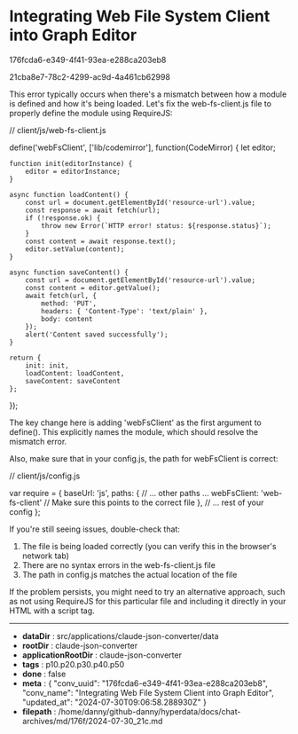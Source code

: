 # Integrating Web File System Client into Graph Editor

176fcda6-e349-4f41-93ea-e288ca203eb8

21cba8e7-78c2-4299-ac9d-4a461cb62998

 This error typically occurs when there's a mismatch between how a module is defined and how it's being loaded. Let's fix the web-fs-client.js file to properly define the module using RequireJS:

// client/js/web-fs-client.js

define('webFsClient', ['lib/codemirror'], function(CodeMirror) {
    let editor;

    function init(editorInstance) {
        editor = editorInstance;
    }

    async function loadContent() {
        const url = document.getElementById('resource-url').value;
        const response = await fetch(url);
        if (!response.ok) {
            throw new Error(`HTTP error! status: ${response.status}`);
        }
        const content = await response.text();
        editor.setValue(content);
    }

    async function saveContent() {
        const url = document.getElementById('resource-url').value;
        const content = editor.getValue();
        await fetch(url, {
            method: 'PUT',
            headers: { 'Content-Type': 'text/plain' },
            body: content
        });
        alert('Content saved successfully');
    }

    return {
        init: init,
        loadContent: loadContent,
        saveContent: saveContent
    };
});

The key change here is adding 'webFsClient' as the first argument to define(). This explicitly names the module, which should resolve the mismatch error.

Also, make sure that in your config.js, the path for webFsClient is correct:

// client/js/config.js

var require = {
    baseUrl: 'js',
    paths: {
        // ... other paths ...
        webFsClient: 'web-fs-client' // Make sure this points to the correct file
    },
    // ... rest of your config
};

If you're still seeing issues, double-check that:
1. The file is being loaded correctly (you can verify this in the browser's network tab)
2. There are no syntax errors in the web-fs-client.js file
3. The path in config.js matches the actual location of the file

If the problem persists, you might need to try an alternative approach, such as not using RequireJS for this particular file and including it directly in your HTML with a script tag.

---

* **dataDir** : src/applications/claude-json-converter/data
* **rootDir** : claude-json-converter
* **applicationRootDir** : claude-json-converter
* **tags** : p10.p20.p30.p40.p50
* **done** : false
* **meta** : {
  "conv_uuid": "176fcda6-e349-4f41-93ea-e288ca203eb8",
  "conv_name": "Integrating Web File System Client into Graph Editor",
  "updated_at": "2024-07-30T09:06:58.288930Z"
}
* **filepath** : /home/danny/github-danny/hyperdata/docs/chat-archives/md/176f/2024-07-30_21c.md